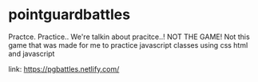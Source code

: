 # pointguardbattles
Practce. Practice.. We're talkin about pracitce..! NOT THE GAME! Not this game that was made for me to practice javascript classes using css html and javascript

link: https://pgbattles.netlify.com/
